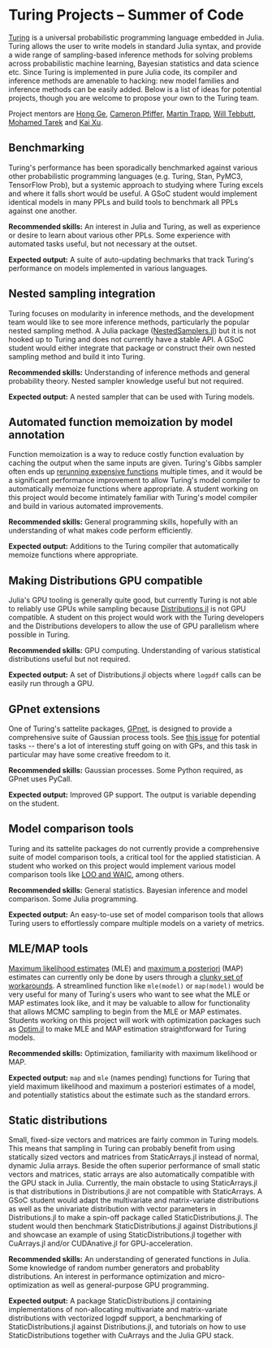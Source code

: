 
# Turing Projects – Summer of Code

[Turing](http://turing.ml/) is a universal probabilistic programming language embedded in Julia. Turing allows the user to write models in standard Julia syntax, and provide a wide range of sampling-based inference methods for solving problems across probabilistic machine learning, Bayesian statistics and data science etc. Since Turing is implemented in pure Julia code, its compiler and inference methods are amenable to hacking: new model families and inference methods can be easily added. Below is a list of ideas for potential projects, though you are welcome to propose your own to the Turing team.

Project mentors are [Hong Ge](https://github.com/yebai), [Cameron Pfiffer](https://github.com/cpfiffer), [Martin Trapp](https://github.com/trappmartin), [Will Tebbutt](https://github.com/willtebbutt), [Mohamed Tarek](https://github.com/mohamed82008) and [Kai Xu](https://github.com/xukai92).

## Benchmarking

Turing's performance has been sporadically benchmarked against various other probabilistic programming languages (e.g. Turing, Stan, PyMC3, TensorFlow Prob), but a systemic approach to studying where Turing excels and where it falls short would be useful. A GSoC student would implement identical models in many PPLs and build tools to benchmark all PPLs against one another.

**Recommended skills:** An interest in Julia and Turing, as well as experience or desire to learn about various other PPLs. Some experience with automated tasks useful, but not necessary at the outset.

**Expected output:** A suite of auto-updating bechmarks that track Turing's performance on models implemented in various languages.

## Nested sampling integration

Turing focuses on modularity in inference methods, and the development team would like to see more inference methods, particularly the popular nested sampling method. A Julia package ([NestedSamplers.jl](https://github.com/mileslucas/NestedSamplers.jl)) but it is not hooked up to Turing and does not currently have a stable API. A GSoC student would either integrate that package or construct their own nested sampling method and build it into Turing.

**Recommended skills:** Understanding of inference methods and general probability theory. Nested sampler knowledge useful but not required.

**Expected output:** A nested sampler that can be used with Turing models.

## Automated function memoization by model annotation

Function memoization is a way to reduce costly function evaluation by caching the output when the same inputs are given. Turing's Gibbs sampler often ends up [rerunning expensive functions](https://turing.ml/dev/docs/using-turing/performancetips#reuse-computations-in-gibbs-sampling) multiple times, and it would be a significant performance improvement to allow Turing's model compiler to automatically memoize functions where appropriate. A student working on this project would become intimately familiar with Turing's model compiler and build in various automated improvements.

**Recommended skills:** General programming skills, hopefully with an understanding of what makes code perform efficiently.

**Expected output:** Additions to the Turing compiler that automatically memoize functions where appropriate.

## Making Distributions GPU compatible
Julia's GPU tooling is generally quite good, but currently Turing is not able to reliably use GPUs while sampling because [Distributions.jl](https://github.com/JuliaStats/Distributions.jl) is not GPU compatible. A student on this project would work with the Turing developers and the Distributions developers to allow the use of GPU parallelism where possible in Turing.

**Recommended skills:** GPU computing. Understanding of various statistical distributions useful but not required.

**Expected output:** A set of Distributions.jl objects where `logpdf` calls can be easily run through a GPU.

## GPnet extensions
One of Turing's sattelite packages, [GPnet](https://github.com/TuringLang/GPnet.jl), is designed to provide a comprehensive suite of Gaussian process tools. See [this issue](https://github.com/TuringLang/GPnet.jl/issues/2) for potential tasks -- there's a lot of interesting stuff going on with GPs, and this task in particular may have some creative freedom to it.

**Recommended skills:** Gaussian processes. Some Python required, as GPnet uses PyCall.

**Expected output:** Improved GP support. The output is variable depending on the student.

## Model comparison tools

Turing and its sattelite packages do not currently provide a comprehensive suite of model comparison tools, a critical tool for the applied statistician. A student who worked on this project would implement various model comparison tools like [LOO and WAIC](https://mc-stan.org/loo/), among others.

**Recommended skills:** General statistics. Bayesian inference and model comparison. Some Julia programming.

**Expected output:** An easy-to-use set of model comparison tools that allows Turing users to effortlessly compare multiple models on a variety of metrics.

## MLE/MAP tools

[Maximum likelihood estimates](https://en.wikipedia.org/wiki/Maximum_likelihood_estimation) (MLE) and [maximum a posteriori](https://en.wikipedia.org/wiki/Maximum_a_posteriori_estimation) (MAP) estimates can currently only be done by users through a [clunky set of workarounds](https://turing.ml/dev/docs/using-turing/advanced#maximum-a-posteriori-estimation). A streamlined function like `mle(model)` or `map(model)` would be very useful for many of Turing's users who want to see what the MLE or MAP estimates look like, and it may be valuable to allow for functionality that allows MCMC sampling to begin from the MLE or MAP estimates. Students working on this project will work with optimization packages such as [Optim.jl](https://github.com/JuliaNLSolvers/Optim.jl) to make MLE and MAP estimation straightforward for Turing models.

**Recommended skills:** Optimization, familiarity with maximum likelihood or MAP.

**Expected output:** `map` and `mle` (names pending) functions for Turing that yield maximum likelihood and maximum a posteriori estimates of a model, and potentially statistics about the estimate such as the standard errors.

## Static distributions

Small, fixed-size vectors and matrices are fairly common in Turing models. This means that sampling in Turing can probably benefit from using statically sized vectors and matrices from StaticArrays.jl instead of normal, dynamic Julia arrays. Beside the often superior performance of small static vectors and matrices, static arrays are also automatically compatible with the GPU stack in Julia. Currently, the main obstacle to using StaticArrays.jl is that distributions in Distributions.jl are not compatible with StaticArrays. A GSoC student would adapt the multivariate and matrix-variate distributions as well as the univariate distribution with vector parameters in Distributions.jl to make a spin-off package called StaticDistributions.jl. The student would then benchmark StaticDistributions.jl against Distributions.jl and showcase an example of using StaticDistributions.jl together with CuArrays.jl and/or CUDAnative.jl for GPU-acceleration.

**Recommended skills:** An understanding of generated functions in Julia. Some knowledge of random number generators and probablity distributions. An interest in performance optimization and micro-optimization as well as general-purpose GPU programming.

**Expected output:** A package StaticDistributions.jl containing implementations of non-allocating multivariate and matrix-variate distributions with vectorized logpdf support, a benchmarking of StaticDistributions.jl against Distributions.jl, and tutorials on how to use StaticDistributions together with CuArrays and the Julia GPU stack.
